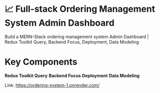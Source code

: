 # 📈 Full-stack Ordering Management System Admin Dashboard

Build a MERN-Stack ordering management system Admin Dashboard | Redux Toolkit Query, Backend Focus, Deployment, Data Modeling

# Key Components
<strong>Redux Toolkit Query</strong>
<strong>Backend Focus</strong>
<strong>Deployment</strong>
<strong>Data Modeling</strong>

Link: https://ordering-system-1.onrender.com/
